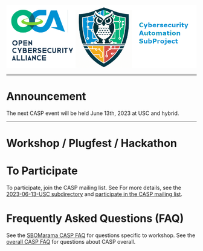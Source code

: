 ![logo](./Images/Casp-landscape3.png)

---

# Announcement

The next CASP event will be held June 13th, 2023 at USC and hybrid.

---


# Workshop / Plugfest / Hackathon

# To Participate
To participate, join the CASP mailing list.
See 
For more details, 
see the [2023-06-13-USC subdirectory](./2023-06-13-USC/README.md)
and [participate in the CASP mailing list](https://lists.oasis-open-projects.org/g/oca-casp).

# Frequently Asked Questions (FAQ)
See the [SBOMarama CASP FAQ](./FAQ/README.md) for questions specific to workshop. 
See the [overall CASP FAQ](../../CASP-FAQ.md) for questions about CASP overall.
